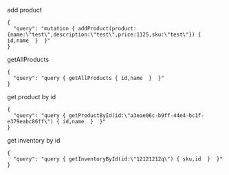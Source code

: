 add product 
```
{
  "query": "mutation { addProduct(product:{name:\"test\",description:\"test\",price:1125,sku:\"test\"}) { id,name  }  }"
}
```

getAllProducts
```
{
  "query": "query { getAllProducts { id,name  }  }"
}
```

get product by id
```
{
  "query": "query { getProductById(id:\"a3eae06c-b9ff-44e4-bc1f-e379eabc86ff\") { id,name  }  }"
}
```

get inventory by id
```
{
  "query": "query { getInventoryById(id:\"12121212q\") { sku,id  }  }"
}
```